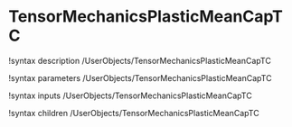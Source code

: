 <!-- MOOSE Documentation Stub: Remove this when content is added. -->

# TensorMechanicsPlasticMeanCapTC
!syntax description /UserObjects/TensorMechanicsPlasticMeanCapTC

!syntax parameters /UserObjects/TensorMechanicsPlasticMeanCapTC

!syntax inputs /UserObjects/TensorMechanicsPlasticMeanCapTC

!syntax children /UserObjects/TensorMechanicsPlasticMeanCapTC
